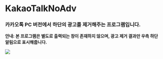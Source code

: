 # KakaoTalkNoAdv
### 카카오톡 PC 버전에서 하단의 광고를 제거해주는 프로그램입니다.

**안내: 본 프로그램은 별도로 출력되는 창이 존재하지 않으며, 광고 제거 결과만 우측 하단 알림으로 표시해줍니다.**

![](https://raw.githubusercontent.com/horyu1234/KakaoTalkNoAdv/master/assets/%EC%B9%B4%EC%B9%B4%EC%98%A4%ED%86%A1_PC_%EB%B2%84%EC%A0%84_%EA%B4%91%EA%B3%A0_%EC%A0%9C%EA%B1%B0_v1.1.0_%EC%A0%9C%EA%B1%B0_%EC%99%84%EB%A3%8C_%EC%95%8C%EB%A6%BC.png?raw=true)
